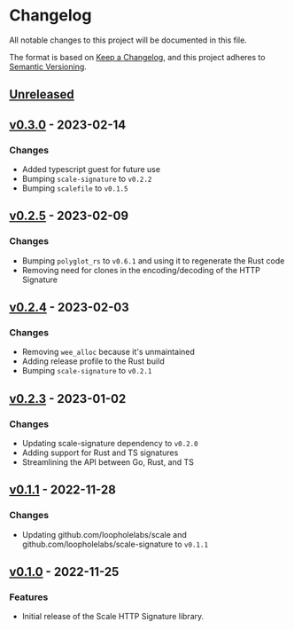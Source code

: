 # Changelog

All notable changes to this project will be documented in this file.

The format is based on [Keep a Changelog](https://keepachangelog.com/en/1.0.0/), and this project adheres
to [Semantic Versioning](https://semver.org/spec/v2.0.0.html).

## [Unreleased]

## [v0.3.0] - 2023-02-14

### Changes

- Added typescript guest for future use
- Bumping `scale-signature` to `v0.2.2`
- Bumping `scalefile` to `v0.1.5`

## [v0.2.5] - 2023-02-09

### Changes

- Bumping `polyglot_rs` to `v0.6.1` and using it to regenerate the Rust code
- Removing need for clones in the encoding/decoding of the HTTP Signature

## [v0.2.4] - 2023-02-03

### Changes

- Removing `wee_alloc` because it's unmaintained
- Adding release profile to the Rust build
- Bumping `scale-signature` to `v0.2.1`

## [v0.2.3] - 2023-01-02

### Changes

- Updating scale-signature dependency to `v0.2.0`
- Adding support for Rust and TS signatures
- Streamlining the API between Go, Rust, and TS

## [v0.1.1] - 2022-11-28

### Changes

- Updating github.com/loopholelabs/scale and github.com/loopholelabs/scale-signature to `v0.1.1`

## [v0.1.0] - 2022-11-25

### Features

- Initial release of the Scale HTTP Signature library.

[unreleased]: https://github.com/loopholelabs/scale-signature-http/compare/v0.3.0...HEAD
[v0.3.0]: https://github.com/loopholelabs/scale-signature-http/compare/v0.3.0
[v0.2.5]: https://github.com/loopholelabs/scale-signature-http/compare/v0.2.5
[v0.2.4]: https://github.com/loopholelabs/scale-signature-http/compare/v0.2.4
[v0.2.3]: https://github.com/loopholelabs/scale-signature-http/compare/v0.2.3
[v0.1.1]: https://github.com/loopholelabs/scale-signature-http/compare/v0.1.1
[v0.1.0]: https://github.com/loopholelabs/scale-signature-http/compare/v0.1.0
